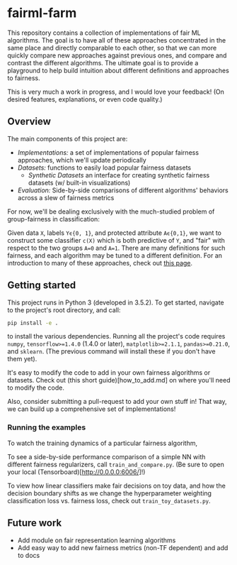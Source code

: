 # fairml-farm
This repository contains a collection of implementations of fair ML algorithms.
The goal is to have all of these approaches concentrated in the same place and directly comparable
to each other, so that we can more quickly compare new approaches against previous ones,
and compare and contrast the different algorithms. The ultimate goal is to provide a playground to help
build intuition about different definitions and approaches to fairness.

This is very much a work in progress, and I would love your feedback!
 (On desired features, explanations, or even code quality.)

## Overview
The main components of this project are:

* *Implementations:* a set of implementations of popular fairness approaches, which we'll update periodically
* *Datasets:* functions to easily load popular fairness datasets
	* *Synthetic Datasets* an interface for creating synthetic fairness datasets (w/ built-in visualizations)
* *Evaluation:* Side-by-side comparisons of different algorithms' behaviors across a slew of fairness metrics

For now, we'll be dealing exclusively with the much-studied problem of group-fairness in classification:

Given data `X`, labels `Yϵ{0, 1}`, and protected attribute `Aϵ{0,1}`, we want to construct some classifier `c(X)`
 which is both predictive of `Y`, and "fair" with respect to the two groups `A=0` and `A=1`.
 There are many definitions for such fairness, and each algorithm may be tuned to a different definition.
For an introduction to many of these approaches, check out [this page](https://speak-statistics-to-power.github.io/fairness/).

## Getting started

This project runs in Python 3 (developed in 3.5.2).
To get started, navigate to the project's root directory, and call:
```bash
pip install -e .
```

to install the various dependencies. Running all the project's code requires
 `numpy`, `tensorflow>=1.4.0` (1.4.0 or later), `matplotlib>=2.1.1`, `pandas>=0.21.0`, and `sklearn`.
 (The previous command will install these if you don't have them yet).

It's easy to modify the code to add in your own fairness algorithms or datasets.
Check out (this short guide)[how_to_add.md] on where you'll need to modify the code.

Also, consider submitting a pull-request to add your own stuff in!
 That way, we can build up a comprehensive set of implementations!

### Running the examples

To watch the training dynamics of a particular fairness algorithm, 

To see a side-by-side performance comparison of a simple NN with different fairness
regularizers, call `train_and_compare.py`. (Be sure to open your local
 (Tensorboard)[http://0.0.0.0:6006/]!)

To view how linear classifiers make fair decisions on toy data, and how 
the decision boundary shifts as we change the hyperparameter weighting
 classification loss vs. fairness loss, check out `train_toy_datasets.py`.

## Future work
* Add module on fair representation learning algorithms
* Add easy way to add new fairness metrics (non-TF dependent) and add to docs

